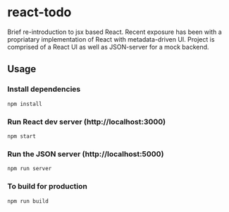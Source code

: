 # react-todo
 Brief re-introduction to jsx based React. Recent exposure has been with a propriatary implementation of React with metadata-driven UI. Project is comprised of a React UI as well as JSON-server for a mock backend.

## Usage

### Install dependencies

```
npm install
```

### Run React dev server (http://localhost:3000)

```
npm start
```

### Run the JSON server (http://localhost:5000)

```
npm run server
```

### To build for production

```
npm run build
```